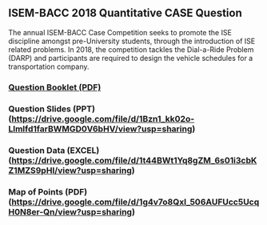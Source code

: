 ## ISEM-BACC 2018 Quantitative CASE Question

The annual ISEM-BACC Case Competition seeks to promote the ISE discipline amongst pre-University students, through the introduction of ISE related problems. In 2018, the competition tackles the Dial-a-Ride Problem (DARP) and participants are required to design the vehicle schedules for a transportation company. 

### [Question Booklet (PDF)](https://drive.google.com/file/d/1YaG6KQwHuN51MS2zzm7zTIdfjREMDwwi/view?usp=sharing)

### Question Slides (PPT)(https://drive.google.com/file/d/1Bzn1_kk02o-Llmlfd1farBWMGD0V6bHV/view?usp=sharing)

### Question Data (EXCEL)(https://drive.google.com/file/d/1t44BWt1Yq8gZM_6s01i3cbKZ1MZS9pHl/view?usp=sharing)

### Map of Points (PDF)(https://drive.google.com/file/d/1g4v7o8Qxl_506AUFUcc5UcqH0N8er-Qn/view?usp=sharing)
